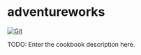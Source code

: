 # adventureworks

[![Git](https://app.soluble.cloud/api/v1/public/badges/e6520c17-db46-43af-9d83-e910a75ca93b.svg?orgId=181077132735)](https://app.soluble.cloud/repos/details/github.com/galenemery/adventureworks?orgId=181077132735)  

TODO: Enter the cookbook description here.

